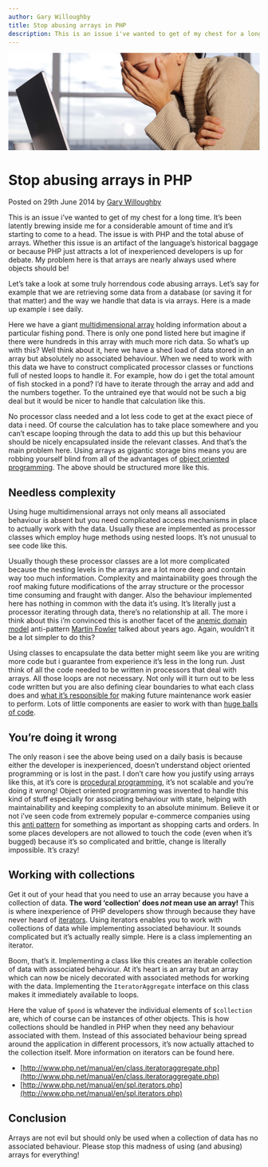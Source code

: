 ```yaml
---
author: Gary Willoughby
title: Stop abusing arrays in PHP
description: This is an issue i've wanted to get of my chest for a long time. My problem here is that arrays are nearly always used where objects should be!
---
```


![](/articles/images/stop-abusing-arrays-in-php-banner.jpg)

# Stop abusing arrays in PHP

<time>Posted on 29th June 2014 by [Gary Willoughby](/pages/about.html)</time>

This is an issue i’ve wanted to get of my chest for a long time. It’s been latently brewing inside me for a considerable amount of time and it’s starting to come to a head. The issue is with PHP and the total abuse of arrays. Whether this issue is an artifact of the language’s historical baggage or because PHP just attracts a lot of inexperienced developers is up for debate. My problem here is that arrays are nearly always used where objects should be!

Let’s take a look at some truly horrendous code abusing arrays. Let’s say for example that we are retrieving some data from a database (or saving it for that matter) and the way we handle that data is via arrays. Here is a made up example i see daily.

<script src="https://gist.github.com/nomad-software/4ef174e03e6f87673ac3c5ba81da41ff.js"></script>

Here we have a giant [multidimensional array](https://en.wikipedia.org/wiki/Array_data_structure#Multidimensional_arrays) holding information about a particular fishing pond. There is only one pond listed here but imagine if there were hundreds in this array with much more rich data. So what’s up with this? Well think about it, here we have a shed load of data stored in an array but absolutely no associated behaviour. When we need to work with this data we have to construct complicated processor classes or functions full of nested loops to handle it. For example, how do i get the total amount of fish stocked in a pond? I’d have to iterate through the array and add and the numbers together. To the untrained eye that would not be such a big deal but it would be nicer to handle that calculation like this.

<script src="https://gist.github.com/nomad-software/12fca8711de70ef1173b2f89824f5a85.js"></script>

No processor class needed and a lot less code to get at the exact piece of data i need. Of course the calculation has to take place somewhere and you can’t escape looping through the data to add this up but this behaviour should be nicely encapsulated inside the relevant classes. And that’s the main problem here. Using arrays as gigantic storage bins means you are robbing yourself blind from all of the advantages of [object oriented programming](https://en.wikipedia.org/wiki/Object-oriented_programming). The above should be structured more like this.

<script src="https://gist.github.com/nomad-software/67751e417b3ef29a79c4b4a79f31e61e.js"></script>

## Needless complexity

Using huge multidimensional arrays not only means all associated behaviour is absent but you need complicated access mechanisms in place to actually work with the data. Usually these are implemented as processor classes which employ huge methods using nested loops. It’s not unusual to see code like this.

<script src="https://gist.github.com/nomad-software/40405c92bee49630b4075349cfe41e57.js"></script>

Usually though these processor classes are a lot more complicated because the nesting levels in the arrays are a lot more deep and contain way too much information. Complexity and maintainability goes through the roof making future modifications of the array structure or the processor time consuming and fraught with danger. Also the behaviour implemented here has nothing in common with the data it’s using. It’s literally just a processor iterating through data, there’s no relationship at all. The more i think about this i’m convinced this is another facet of the [anemic domain model](https://www.martinfowler.com/bliki/AnemicDomainModel.html) anti-pattern [Martin Fowler](https://en.wikipedia.org/wiki/Martin_Fowler) talked about years ago. Again, wouldn’t it be a lot simpler to do this?

<script src="https://gist.github.com/nomad-software/fdd0e067b263893cde339f52d72c2382.js"></script>

Using classes to encapsulate the data better might seem like you are writing more code but i guarantee from experience it’s less in the long run. Just think of all the code needed to be written in processors that deal with arrays. All those loops are not necessary. Not only will it turn out to be less code written but you are also defining clear boundaries to what each class does and [what it’s responsible for](https://en.wikipedia.org/wiki/Single_responsibility_principle) making future maintenance work easier to perform. Lots of little components are easier to work with than [huge balls of code](https://en.wikipedia.org/wiki/Big_ball_of_mud).

## You’re doing it wrong

The only reason i see the above being used on a daily basis is because either the developer is inexperienced, doesn’t understand object oriented programming or is lost in the past. I don’t care how you justify using arrays like this, at it’s core is [procedural programming](https://en.wikipedia.org/wiki/Procedural_programming), it’s not scalable and you’re doing it wrong! Object oriented programming was invented to handle this kind of stuff especially for associating behaviour with state, helping with maintainability and keeping complexity to an absolute minimum. Believe it or not i’ve seen code from extremely popular e-commerce companies using this [anti pattern](https://en.wikipedia.org/wiki/Anti-pattern) for something as important as shopping carts and orders. In some places developers are not allowed to touch the code (even when it’s bugged) because it’s so complicated and brittle, change is literally impossible. It’s crazy!

## Working with collections

Get it out of your head that you need to use an array because you have a collection of data. **The word ‘collection’ does _not_ mean use an array!** This is where inexperience of PHP developers show through because they have never heard of [iterators](https://en.wikipedia.org/wiki/Iterator). Using iterators enables you to work with collections of data while implementing associated behaviour. It sounds complicated but it’s actually really simple. Here is a class implementing an iterator.

<script src="https://gist.github.com/nomad-software/08035d4bbd536850752ea981e021bab4.js"></script>

Boom, that’s it. Implementing a class like this creates an iterable collection of data with associated behaviour. At it’s heart is an array but an array which can now be nicely decorated with associated methods for working with the data. Implementing the `IteratorAggregate` interface on this class makes it immediately available to loops.

<script src="https://gist.github.com/nomad-software/87336117022349f1f09817e7954bf53c.js"></script>

Here the value of `$pond` is whatever the individual elements of `$collection` are, which of course can be instances of other objects. This is how collections should be handled in PHP when they need any behaviour associated with them. Instead of this associated behaviour being spread around the application in different processors, it’s now actually attached to the collection itself. More information on iterators can be found here.

* [http://www.php.net/manual/en/class.iteratoraggregate.php](http://www.php.net/manual/en/class.iteratoraggregate.php)
* [http://www.php.net/manual/en/spl.iterators.php](http://www.php.net/manual/en/spl.iterators.php)

## Conclusion

 Arrays are not evil but should only be used when a collection of data has no associated behaviour. Please stop this madness of using (and abusing) arrays for everything!
